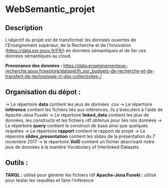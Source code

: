# WebSemantic_projet

## Description

L’objectif du projet est de transformer les données ouvertes de l'Enseignement supérieur, de la Recherche et de l'Innovation (https://data.esr.gouv.fr/FR/) en données sémantiques et de lier ces données sémantiques au cloud.

**Provenance des données :** https://data.enseignementsup-recherche.gouv.fr/explore/dataset/fr_esr_budgets-de-recherche-et-de-transfert-de-technologie-rt-des-collectivites-/

## Organisation du dépot :

-> Le répertoire **data** contient les jeux de données .csv
-> Le répertoire **inférence** contient les fichiers liés aux inférences, ils s'éxécutent à l'aide de Apache-Jena Fuseki
-> Le répertoire **linked_data** contient les jeux de données, les constructs et les fichiers rdf obtenus pour liés nos données
-> Le répertoire **query** contient le construct de base ainsi que quelques requêtes
-> Le répertoire **rapport** contient le rapport de projet
-> Le réperoire **slides_presentation** contient les slides de la présentation du 7 novembre 2017
-> le répertoire **VoID** contient un fichier descrivant notre jeux de données à la manière Vocabulary of Interlinked Datasets

## Outils :

**TARQL :** utilisé pour générer les fichiers rdf
**Apache-Jena Fuseki :** utilisé pour tester les requêtes et faire l'inférence
